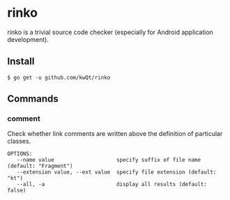 # rinko
rinko is a trivial source code checker (especially for Android application development).

## Install

```
$ go get -u github.com/kwQt/rinko
```

## Commands

### comment
Check whether link comments are written above the definition of particular classes.
```
OPTIONS:
   --name value                    specify suffix of file name (default: "Fragment")
   --extension value, --ext value  specify file extension (default: "kt")
   --all, -a                       display all results (default: false)
```   

